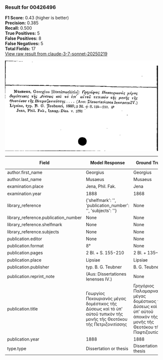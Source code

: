 ### Result for 00426496
**F1 Score:** 0.43 (higher is better)<br>**Precision:** 0.385<br>**Recall:** 0.500<br>**True Positives:** 5<br>**False Positives:** 8<br>**False Negatives:** 5<br>**Total Fields:** 17<br>[View raw result from claude-3-7-sonnet-20250219](https://github.com/RISE-UNIBAS/humanities_data_benchmark/blob/main/results/2025-09-02/T0144/request_T0144_00426496.json)

<img src="https://github.com/RISE-UNIBAS/humanities_data_benchmark/blob/main/benchmarks/zettelkatalog/images/00426496.jpg?raw=true" alt="00426496" width="600px">

| Field | Model Response | Ground Truth | Fuzzy Score | Match |
|-------|----------------|--------------|-------------|-------|
| author.first_name | Georgius | Georgius | 1.000 | ✅ |
| author.last_name | Musaeus | Musaeus | 1.000 | ✅ |
| examination.place | Jena, Phil. Fak. | Jena | 0.400 | ❌ |
| examination.year | 1888 | 1868 | 0.000 | ❌ |
| library_reference | {'shelfmark': '', 'publication_number': '', 'subjects': ''} | None | 0.000 | ❌ |
| library_reference.publication_number | None | None | 1.000 | ✅ |
| library_reference.shelfmark | None | None | 1.000 | ✅ |
| library_reference.subjects | None | None | 1.000 | ✅ |
| publication.editor | None | None | 1.000 | ✅ |
| publication.format | 8° | None | 0.000 | ❌ |
| publication.pages | 2 Bl. + S. 155-210 | 2 Bl. + 135–210 | 0.788 | ❌ |
| publication.place | Lipsiae | Lipsiae | 1.000 | ✅ |
| publication.publisher | typ. B. G. Teubner | B. G. Teubneri | 0.812 | ❌ |
| publication.reprint_note | (Aus: Dissertationes Ienenses IV.) | None | 0.000 | ❌ |
| publication.title | Γεωργίος Πεκουριανὸς μέγας δομέστικος τῆς Δύσεως καὶ τὸ ὑπ' αὐτοῦ τυπικὸν τῆς μονῆς τῆς Θεοτόκου τῆς Πετριζονιτίσσης | Γρηγόριος Παλαμαρναὺς μέγας δομέστικος τῆς Δύσεως καὶ τὸ ὑπ' αὐτοῦ ἀποικὸν τῆς μονῆς τῆς Θεοτόκου τῆς Παφτιζουτίσσης | 0.862 | ❌ |
| publication.year | 1888 | 1888 | 1.000 | ✅ |
| type.type | Dissertation or thesis | Dissertation or thesis | 1.000 | ✅ |
